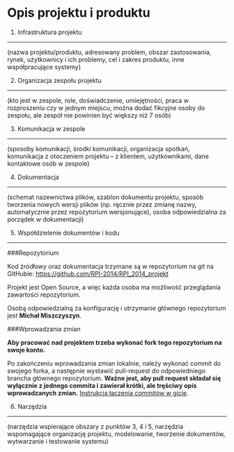 Opis projektu i produktu
====



1. Infrastruktura projektu
----
(nazwa projektu/produktu, adresowany problem, obszar zastosowania, rynek, użytkownicy i ich problemy, cel i zakres produktu, inne współpracujące systemy)


2. Organizacja zespołu projektu
----
(kto jest w zespole, role, doświadczenie, umiejętności, praca w rozproszeniu czy w jednym miejscu, można dodać fikcyjne osoby do zespołu, ale zespół nie powinien być większy niż 7 osób)


3. Komunikacja w zespole
----
(sposoby komunikacji, środki komunikacji, organizacja spotkań, komunikacja z otoczeniem projektu – z klientem, użytkownikami, dane kontaktowe osób w zespole)


4. Dokumentacja
----
(schemat nazewnictwa plików, szablon dokumentu projektu, sposób tworzenia nowych wersji plików (np. ręcznie przez zmianę nazwy, automatycznie przez repozytorium wersjonujące), osoba odpowiedzialna za porządek w dokumentacji)


5. Współdzielenie dokumentów i kodu
----

###Repozytorium

Kod źródłowy oraz dokumentacja trzymane są w repozytorium na git na GitHubie: https://github.com/RPI-2014/RPI_2014_projekt

Projekt jest Open Source, a więc każda osoba ma możliwość przeglądania zawartości repozytorium.

Osobą odpowiedzialną za konfigurację i utrzymanie głównego repozytorium jest **Michał Miszczyszyn**.

###Wprowadzania zmian

**Aby pracować nad projektem trzeba wykonać fork tego repozytorium na swoje konto.**

Po zakończeniu wprowadzania zmian lokalnie, należy wykonać commit do swojego forka, a następnie wystawić pull-request do odpowiedniego brancha głównego repozytorium. **Ważne jest, aby pull request składał się wyłącznie z jednego commita i zawierał krótki, ale tręściwy opis wprowadzanych zmian.** [Instrukcja łączenia commitów w gicie](instrukcja_rebase.md).


6. Narzędzia
----
(narzędzia wspierające obszary z punktów 3, 4 i 5, narzędzia wspomagające organizację projektu, modelowanie, tworzenie dokumentów, wytwarzanie i testowanie systemu)